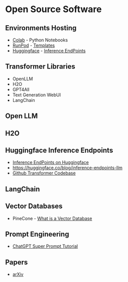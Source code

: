 # Open Source Software

## Environments Hosting

- [Colab](./colab.md) - Python Notebooks
- [RunPod](https://runpod.io) - [Templates](https://www.runpod.io/console/templates)
- [Huggingface](https://huggingface.co/) - [Inference EndPoints](#huggingface-inference-endpoints)


## Transformer Libraries 

- OpenLLM 
- H2O
- GPT4All
- Text Generation WebUI  
- LangChain



## Open LLM


## H2O


## Huggingface Inference Endpoints

- [Inference EndPoints on Huggingface](https://ui.endpoints.huggingface.co/welcome)
- https://huggingface.co/blog/inference-endpoints-llm
- [Github Transformer Codebase](https://github.com/huggingface/transformers)

## LangChain


## Vector Databases

- PineCone - [What is a Vector Database](https://www.pinecone.io/learn/vector-database)

## Prompt Engineering
- [ChatGPT Super Prompt Tutorial](https://twitter.com/theaipreneursof/status/1675871235329122306?s=46&t=W_FEJpWjelmOFAbUby2V4Q)

## Papers
- [arXiv](https://arxiv.org/)